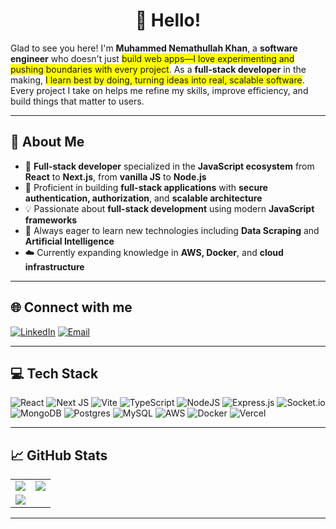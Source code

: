 <h1 align="center">👋 Hello!</h1>

Glad to see you here! I'm **Muhammed Nemathullah Khan**, a **software engineer** who doesn't just <span style="background-color: #FFFF00">build web apps—I love experimenting and pushing boundaries with every project</span>. As a **full-stack developer** in the making, <span style="background-color: #FFFF00">I learn best by doing, turning ideas into real, scalable software</span>. Every project I take on helps me refine my skills, improve efficiency, and build things that matter to users.

---

## 💫 About Me

- 🚀 **Full-stack developer** specialized in the **JavaScript ecosystem** from **React** to **Next.js**, from **vanilla JS** to **Node.js**
- 🔐 Proficient in building **full-stack applications** with **secure authentication, authorization**, and **scalable architecture**
- 💡 Passionate about **full-stack development** using modern **JavaScript frameworks**
- 🤖 Always eager to learn new technologies including **Data Scraping** and **Artificial Intelligence**
- ☁️ Currently expanding knowledge in **AWS, Docker**, and **cloud infrastructure**

---

## 🌐 Connect with me

[![LinkedIn](https://img.shields.io/badge/LinkedIn-%230077B5.svg?logo=linkedin&logoColor=white)](https://linkedin.com/in/muhammed-nemathullah-khan/)
[![Email](https://img.shields.io/badge/Email-D14836?logo=gmail&logoColor=white)](mailto:muhammednemathullahkhan@gmail.com)

---

## 💻 Tech Stack
![React](https://img.shields.io/badge/react-%2320232a.svg?style=for-the-badge&logo=react&logoColor=%2361DAFB) 
![Next JS](https://img.shields.io/badge/Next-black?style=for-the-badge&logo=next.js&logoColor=white) 
![Vite](https://img.shields.io/badge/vite-%23646CFF.svg?style=for-the-badge&logo=vite&logoColor=white)
![TypeScript](https://img.shields.io/badge/typescript-%23007ACC.svg?style=for-the-badge&logo=typescript&logoColor=white)
![NodeJS](https://img.shields.io/badge/node.js-6DA55F?style=for-the-badge&logo=node.js&logoColor=white) 
![Express.js](https://img.shields.io/badge/express.js-%23404d59.svg?style=for-the-badge&logo=express&logoColor=%2361DAFB) 
![Socket.io](https://img.shields.io/badge/Socket.io-black?style=for-the-badge&logo=socket.io&badgeColor=010101)
![MongoDB](https://img.shields.io/badge/MongoDB-%234ea94b.svg?style=for-the-badge&logo=mongodb&logoColor=white) 
![Postgres](https://img.shields.io/badge/postgres-%23316192.svg?style=for-the-badge&logo=postgresql&logoColor=white) 
![MySQL](https://img.shields.io/badge/mysql-4479A1.svg?style=for-the-badge&logo=mysql&logoColor=white)
![AWS](https://img.shields.io/badge/AWS-%23FF9900.svg?style=for-the-badge&logo=amazon-aws&logoColor=white)
![Docker](https://img.shields.io/badge/docker-%230db7ed.svg?style=for-the-badge&logo=docker&logoColor=white)
![Vercel](https://img.shields.io/badge/vercel-%23000000.svg?style=for-the-badge&logo=vercel&logoColor=white)

---

## 📈 GitHub Stats

<div align="center">
  <table>
    <tr>
      <td>
        <img src="https://github-readme-stats.vercel.app/api?username=Nemathullahkhan&theme=merko&hide_border=false&include_all_commits=false&count_private=false" />
      </td>
      <td>
        <img src="https://github-readme-stats.vercel.app/api/top-langs/?username=Nemathullahkhan&theme=merko&hide_border=false&include_all_commits=false&count_private=false&layout=compact" />
      </td>
    </tr>
    <tr>
      <td colspan="2">
        <img src="https://github-readme-streak-stats.herokuapp.com/?user=Nemathullahkhan&theme=merko&hide_border=false" />
      </td>
    </tr>
  </table>
</div>

---


